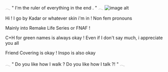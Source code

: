 𓂃       " I'm the ruler of everything in the end . "       𓂃
![image alt](https://github.com/BENDlCION/kadarnis/blob/main/Untitled34_20250728214711.png?raw=true)

Hi ! I go by Kadar or whatever skin i'm in ! Non fem pronouns

Mainly into Remake Life Series or FNAF !

C+H for green names is always okay ! Even if I don't say much, i appreciate you all

Friend Covering is okay ! Inspo is also okay

𓂃       " Do you like how I walk ? Do you like how I talk ?! "       𓂃

